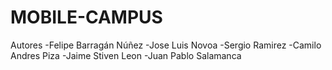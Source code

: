 # MOBILE-CAMPUS
Autores
-Felipe Barragán Núñez
-Jose Luis Novoa
-Sergio Ramirez
-Camilo Andres Piza
-Jaime Stiven Leon
-Juan Pablo Salamanca
